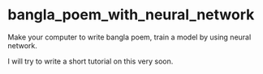 # bangla_poem_with_neural_network
Make your computer to write bangla poem, train a model by using neural network.

I will try to write a short tutorial on this very soon.

